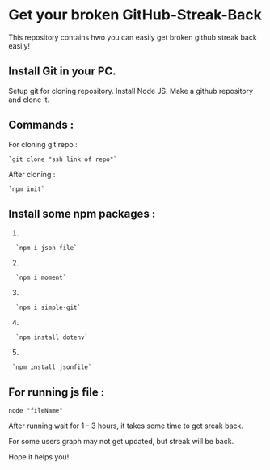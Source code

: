 # Get your broken GitHub-Streak-Back


This repository contains hwo you can easily get broken github streak back easily!


## Install Git in your PC.

Setup git for cloning repository.
Install Node JS.
Make a github repository and clone it.


## Commands :

For cloning git repo :

    `git clone "ssh link of repo"`

After cloning :

    `npm init`


## Install some npm packages :
1.

      `npm i json file`
2.
      

      `npm i moment`

3. 
      

      `npm i simple-git`

4.
      

      `npm install dotenv`

5.
      

     `npm install jsonfile`


## For running js file : 


   `node "fileName"`



After running wait for 1 - 3 hours, it takes some time to get sreak back.

For some users graph may not get updated, but streak will be back.

Hope it helps you!
